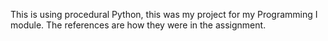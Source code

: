 This is using procedural Python, this was my project for my Programming I module.
The references are how they were in the assignment. 
